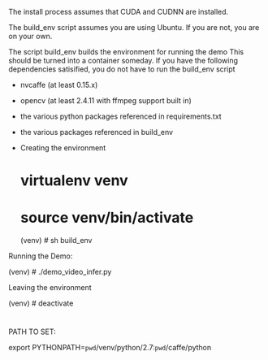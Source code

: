 
The install process assumes that CUDA and CUDNN are installed.

The build_env script assumes you are using Ubuntu.  If you are not, you
are on your own.

The script build_env builds the environment for running the demo
This should be turned into a container someday.  If you have the following
dependencies satisified, you do not have to run the build_env script

- nvcaffe (at least 0.15.x)
- opencv (at least 2.4.11 with ffmpeg support built in)
- the various python packages referenced in requirements.txt
- the various packages referenced in build_env

- Creating the environment

  # virtualenv venv
  # source venv/bin/activate
  (venv) # sh build_env

Running the Demo:

  (venv) # ./demo_video_infer.py <pedestrian video>

Leaving the environment

  (venv) # deactivate
  #


PATH TO SET:

export PYTHONPATH=`pwd`/venv/python/2.7:`pwd`/caffe/python




